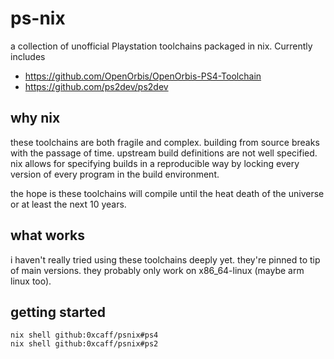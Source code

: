 # ps-nix

a collection of unofficial Playstation toolchains packaged in nix. Currently includes

* https://github.com/OpenOrbis/OpenOrbis-PS4-Toolchain
* https://github.com/ps2dev/ps2dev

## why nix

these toolchains are both fragile and complex. building from source breaks with
the passage of time. upstream build definitions are not well specified. nix
allows for specifying builds in a reproducible way by locking every version
of every program in the build environment.

the hope is these toolchains will compile until the heat death of the universe
or at least the next 10 years.

## what works

i haven't really tried using these toolchains deeply yet. they're pinned to tip
of main versions. they probably only work on x86_64-linux (maybe arm linux too).

## getting started

```
nix shell github:0xcaff/psnix#ps4
nix shell github:0xcaff/psnix#ps2
```
